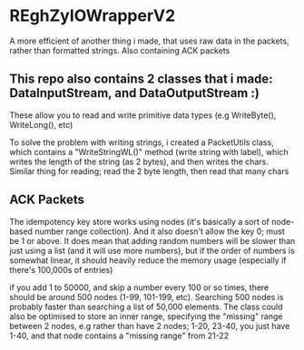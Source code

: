 # REghZyIOWrapperV2
A more efficient of another thing i made, that uses raw data in the packets, rather than formatted strings. Also containing ACK packets 

## This repo also contains 2 classes that i made: DataInputStream, and DataOutputStream :)

These allow you to read and write primitive data types (e.g WriteByte(), WriteLong(), etc)

To solve the problem with writing strings, i created a PacketUtils class, which contains a "WriteStringWL()" method (write string with label), 
which writes the length of the string (as 2 bytes), and then writes the chars. Similar thing for reading; read the 2 byte length, then read that many chars

## ACK Packets
The idempotency key store works using nodes (it's basically a sort of node-based number range collection). And it also doesn't allow the key 0; must be 1 or above.
It does mean that adding random numbers will be slower than just using a list (and it will use more numbers), but if the order of numbers is somewhat linear,
it should heavily reduce the memory usage (especially if there's 100,000s of entries)

if you add 1 to 50000, and skip a number every 100 or so times, there should be around 500 nodes (1-99, 101-199, etc). 
Searching 500 nodes is probably faster than searching a list of 50,000 elements. The class could also be optimised to store an inner range, specifying
the "missing" range between 2 nodes, e.g rather than have 2 nodes; 1-20, 23-40, you just have 1-40, and that node contains a "missing range" from 21-22
